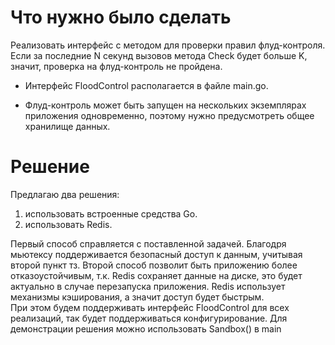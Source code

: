 # Что нужно было сделать

Реализовать интерфейс с методом для проверки правил флуд-контроля. Если за последние N секунд вызовов метода Check будет больше K, значит, проверка на флуд-контроль не пройдена.

- Интерфейс FloodControl располагается в файле main.go.

- Флуд-контроль может быть запущен на нескольких экземплярах приложения одновременно, поэтому нужно предусмотреть общее хранилище данных. 

# Решение
Предлагаю два решения: 
1) использовать встроенные средства Go. 
2) использовать Redis. 

Первый способ справляется с поставленной задачей. Благодря мьютексу поддерживается безопасный доступ к данным, учитывая второй пункт тз.
Второй способ позволит быть приложению более отказоустойчивым, т.к. Redis сохраняет данные на диске, это будет актуально в случае перезапуска приложения. Redis использует механизмы кэширования, а значит доступ будет быстрым.   
При этом будем поддерживать интерфейс FloodControl для всех реализаций, так будет поддерживаться конфигурирование.  Для демонстрации решения можно использовать Sandbox() в main
